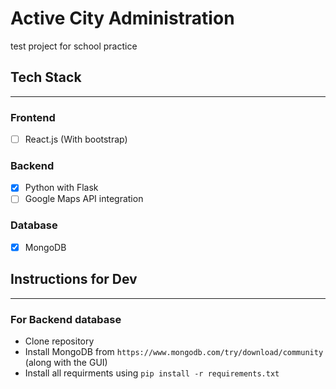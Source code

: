 # Active City Administration
 test project for school practice

## Tech Stack

---
### Frontend
- [ ] React.js (With bootstrap)

### Backend
- [x] Python with Flask
- [ ] Google Maps API integration

### Database
- [x] MongoDB

## Instructions for Dev

---
### For Backend database
- Clone repository
- Install MongoDB from `https://www.mongodb.com/try/download/community` (along with the GUI)
- Install all requirments using `pip install -r requirements.txt`
